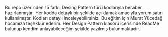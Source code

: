 Bu repo üzerinden 15 farklı Desing Pattern türü kodlarıyla beraber hazırlanmıştır. Her kodda detaylı bir şekilde açıklamak amacıyla yorum satırı kullanılmıştır.
Kodları detaylı inceleyebilirsiniz. 
Bu eğitim için Murat Yücedağ hocamıza teşekkür ederim.
Her Design Pattern klasörü içerisinde ReadMe bulunup kendim anlayabileceğim şekilde yazılmış bulunmaktadır.
